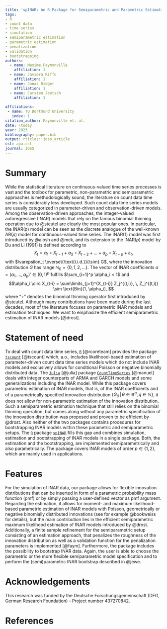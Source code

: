 ```yaml
---
title: 'spINAR: An R Package for Semiparametric and Parametric Estimation and Bootstrapping of Integer-Valued Autoregressive (INAR) Models'
tags:
- R
- count data
- time series
- simulation
- semiparametric estimation
- parametric estimation
- penalization
- validation
- bootstrapping
authors:
  - name: Maxime Faymonville
    affiliation: 1
  - name: Javiera Riffo
    affiliation: 1
  - name: Jonas Rieger
    affiliation: 1
  - name: Carsten Jentsch
    affiliation: 1
    
affiliations:
 - name: TU Dortmund University
   index: 1
citation_author: Faymonville et. al.
date: \today
year: 2023
bibliography: paper.bib
output: rticles::joss_article
csl: apa.csl
journal: JOSS
---
```


# Summary

While the statistical literature on continuous-valued time series processes is vast and the toolbox for parametric, non-parametric and semiparametric approaches is methodologically sound, the literature on count data time series is considerably less developed. Such count data time series models are usually categorized in parameter-driven and observation-driven models. Among the observation-driven approaches, the integer-valued autoregressive (INAR) models that rely on the famous binomial thinning operation due to @steutel are clearly the most popular ones. In particular, the INAR($p$) model can be seen as the discrete analogue of the well-known AR($p$) model for continuous-valued time series. The INAR(1) model was first introduced by @alosh and @mck, and its extension to the INAR($p$) model by Du and Li (1991) is defined according to $$X_t = \alpha_1 \circ X_{t-1} + \alpha_2 \circ X_{t-2} + \ldots + \alpha_p \circ X_{t-p} + \varepsilon_t, $$ with  $\varepsilon_t \overset{\text{i.i.d.}}{\sim} G$, where the innovation distribution $G$ has range $\mathbb{N}_0=\{0,1,2, \ldots\}$. The vector of INAR coefficients $\alpha = (\alpha_1, \ldots, \alpha_p)' \in (0,1)^p$ fulfills $\sum_{i=1}^p \alpha_i < 1$ and $$\alpha_i \circ X_{t-i} = \sum\limits_{j=1}^{X_{t-i}} Z_j^{(t,i)}, \, Z_j^{(t,i)} \sim \text{Bin}(1, \alpha_i), $$ where "$\circ$" denotes the binomial thinning operator first introduced by @steutel. Although many contributions have been made during the last decades, most of the literature focuses on parametric INAR models and estimation techniques. We want to emphasize the efficient semiparametric estimation of INAR models [@drost].

# Statement of need

To deal with count data time series, [`R`](https://www.r-project.org/) [@rcoreteam] provides the package [`tscount`](https://cran.r-project.org/web/packages/tscount/) [@tscount] which, a.o., includes likelihood-based estimation of parameter-driven count data time series models which do not include INAR models and exclusively allows for conditional Poisson or negative binomially distributed data. The [`Julia`](https://julialang.org/) [@julia] package [`CountTimeSeries`](https://zenodo.org/record/7488440#.Y9ky9ISZNaQ) [@manuel] deals with integer counterparts of ARMA and GARCH models and some generalizations including the INAR model. While this package covers parametric estimation of INAR models, that is, of the INAR coefficients and of a parametrically specified innovation distribution $\{G_\theta \,  | \, \theta \in \mathbb{R}^q, \, q \in \mathbb{N}\}$, it does not allow for non-parametric estimation of the innovation distribution. Such a semiparametric estimation technique that still relies on the binomial thinning operation, but comes along without any parametric specification of the innovation distribution was proposed and proven to be efficient by @drost. Also neither of the two packages contains procedures for bootstrapping INAR models within these parametric and semiparametric setups. The [`R`](https://www.r-project.org/) package [`spINAR`](https://github.com/MFaymon/spINAR) fills this gap and combines simulation, estimation and bootstrapping of INAR models in a single package. Both, the estimation and the bootstrapping, are implemented semiparametrically and also parametrically. The package covers INAR models of order $p \in \{1,2\}$, which are mainly used in applications.

# Features

For the simulation of INAR data, our package allows for flexible innovation distributions that can be inserted in form of a parametric probability mass function (pmf) or by simply passing a user-defined vector as pmf argument. Regarding the estimation, it allows for moment- and maximum likelihood-based parametric estimation of INAR models with Poisson, geometrically or negative binomially distributed innovations (see for example @bookweiss for details), but the main contribution lies in the efficient semiparametric maximum likelihood estimation of INAR models introduced by @drost. Additionally, a finite sample refinement for the semiparametric setup consisting of an estimation approach, that penalizes the roughness of the innovation distribution as well as a validation function for the penalization parameters is implemented [@faym]. Furthermore, the package includes the possibility to bootstrap INAR data. Again, the user is able to choose the parametric or the more flexible semiparametric model specification and to perform the (semi)parametric INAR bootstrap described in @jewe. 

# Acknowledgements

This research was funded by the Deutsche Forschungsgemeinschaft (DFG, German Research Foundation) - Project number 437270842.

# References

